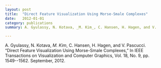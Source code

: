 ```yaml
---
layout: post
title:  "Direct Feature Visualization Using Morse-Smale Complexes"
date:   2012-01-01
category: publications
summary: A. Gyulassy, N. Kotava, _M. Kim_, C. Hansen, H. Hagen, and V. Pascucci. “Direct Feature Visualization Using Morse-Smale Complexes,” In IEEE Transactions on Visualization and Computer Graphics, Vol. 18, No. 9, pp. 1549--1562. September, 2012. 

---
```


A. Gyulassy, N. Kotava, _M. Kim_, C. Hansen, H. Hagen, and V. Pascucci. “Direct Feature Visualization Using Morse-Smale Complexes,” In IEEE Transactions on Visualization and Computer Graphics, Vol. 18, No. 9, pp. 1549--1562. September, 2012. 
